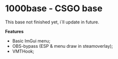 # 1000base - CSGO base

This base not finished yet, i`ll update in future.

**Features**
* Basic ImGui menu;
* OBS-bypass (ESP & menu draw in steamoverlay);
* VMTHook;
